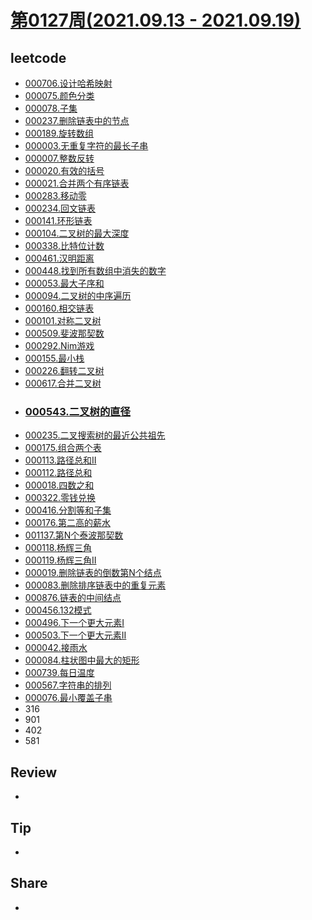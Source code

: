 # [第0127周(2021.09.13 - 2021.09.19)](https://github.com/vjudge/ARTS/blob/master/2021/第0127周.md)

## leetcode
* [000706.设计哈希映射](https://github.com/vjudge/leetcode/tree/master/000601-000800/000706.设计哈希映射)
* [000075.颜色分类](https://github.com/vjudge/leetcode/tree/master/000001-000200/000075.颜色分类)
* [000078.子集](https://github.com/vjudge/leetcode/tree/master/000001-000200/000078.子集)
* [000237.删除链表中的节点](https://github.com/vjudge/leetcode/tree/master/000201-000400/000237.删除链表中的节点)
* [000189.旋转数组](https://github.com/vjudge/leetcode/tree/master/000001-000200/000189.旋转数组)
* [000003.无重复字符的最长子串](https://github.com/vjudge/leetcode/tree/master/000001-000200/000003.无重复字符的最长子串)
* [000007.整数反转](https://github.com/vjudge/leetcode/tree/master/000001-000200/000007.整数反转)
* [000020.有效的括号](https://github.com/vjudge/leetcode/tree/master/000001-000200/000020.有效的括号)
* [000021.合并两个有序链表](https://github.com/vjudge/leetcode/tree/master/000001-000200/000021.合并两个有序链表)
* [000283.移动零](https://github.com/vjudge/leetcode/tree/master/000201-000400/000283.移动零)
* [000234.回文链表](https://github.com/vjudge/leetcode/tree/master/000201-000400/000234.回文链表)
* [000141.环形链表](https://github.com/vjudge/leetcode/tree/master/000001-000200/000141.环形链表)
* [000104.二叉树的最大深度](https://github.com/vjudge/leetcode/tree/master/000001-000200/000104.二叉树的最大深度)
* [000338.比特位计数](https://github.com/vjudge/leetcode/tree/master/000201-000400/000338.比特位计数)
* [000461.汉明距离](https://github.com/vjudge/leetcode/tree/master/000401-000600/000461.汉明距离)
* [000448.找到所有数组中消失的数字](https://github.com/vjudge/leetcode/tree/master/000401-000600/000448.找到所有数组中消失的数字)
* [000053.最大子序和](https://github.com/vjudge/leetcode/tree/master/000001-000200/000053.最大子序和)
* [000094.二叉树的中序遍历](https://github.com/vjudge/leetcode/tree/master/000001-000200/000094.二叉树的中序遍历)
* [000160.相交链表](https://github.com/vjudge/leetcode/tree/master/000001-000200/000160.相交链表)
* [000101.对称二叉树](https://github.com/vjudge/leetcode/tree/master/000001-000200/000101.对称二叉树)
* [000509.斐波那契数](https://github.com/vjudge/leetcode/tree/master/000401-000600/000509.斐波那契数)
* [000292.Nim游戏](https://github.com/vjudge/leetcode/tree/master/000201-000400/000292.Nim游戏)
* [000155.最小栈](https://github.com/vjudge/leetcode/tree/master/000001-000200/000155.最小栈)
* [000226.翻转二叉树](https://github.com/vjudge/leetcode/tree/master/000201-000400/000226.翻转二叉树)
* [000617.合并二叉树](https://github.com/vjudge/leetcode/tree/master/000601-000800/000617.合并二叉树)
* ### [000543.二叉树的直径](https://github.com/vjudge/leetcode/tree/master/000401-000600/000543.二叉树的直径)
* [000235.二叉搜索树的最近公共祖先](https://github.com/vjudge/leetcode/tree/master/000201-000400/000235.二叉搜索树的最近公共祖先)
* [000175.组合两个表](https://github.com/vjudge/leetcode/tree/master/database/000175.组合两个表)
* [000113.路径总和II](https://github.com/vjudge/leetcode/tree/master/000001-000200/000113.路径总和II)
* [000112.路径总和](https://github.com/vjudge/leetcode/tree/master/000001-000200/000112.路径总和)
* [000018.四数之和](https://github.com/vjudge/leetcode/tree/master/000001-000200/000018.四数之和)
* [000322.零钱兑换](https://github.com/vjudge/leetcode/tree/master/000201-000400/000322.零钱兑换)
* [000416.分割等和子集](https://github.com/vjudge/leetcode/tree/master/000401-000600/000416.分割等和子集)
* [000176.第二高的薪水](https://github.com/vjudge/leetcode/tree/master/database/000176.第二高的薪水)
* [001137.第N个泰波那契数](https://github.com/vjudge/leetcode/tree/master/001001-001200/001137.第N个泰波那契数)
* [000118.杨辉三角](https://github.com/vjudge/leetcode/tree/master/000001-000200/000118.杨辉三角)
* [000119.杨辉三角II](https://github.com/vjudge/leetcode/tree/master/000001-000200/000119.杨辉三角II)
* [000019.删除链表的倒数第N个结点](https://github.com/vjudge/leetcode/tree/master/000001-000200/000019.删除链表的倒数第N个结点)
* [000083.删除排序链表中的重复元素](https://github.com/vjudge/leetcode/tree/master/000001-000200/000083.删除排序链表中的重复元素)
* [000876.链表的中间结点](https://github.com/vjudge/leetcode/tree/master/000801-001000/000876.链表的中间结点)
* [000456.132模式](https://github.com/vjudge/leetcode/tree/master/000401-000600/000456.132模式)
* [000496.下一个更大元素I](https://github.com/vjudge/leetcode/tree/master/000401-000600/000496.下一个更大元素I)
* [000503.下一个更大元素II](https://github.com/vjudge/leetcode/tree/master/000401-000600/000503.下一个更大元素II)
* [000042.接雨水](https://github.com/vjudge/leetcode/tree/master/000001-000200/000042.接雨水)
* [000084.柱状图中最大的矩形](https://github.com/vjudge/leetcode/tree/master/000001-000200/000084.柱状图中最大的矩形)
* [000739.每日温度](https://github.com/vjudge/leetcode/tree/master/000601-000800/000739.每日温度)
* [000567.字符串的排列](https://github.com/vjudge/leetcode/tree/master/000401-000600/000567.字符串的排列)
* [000076.最小覆盖子串](https://github.com/vjudge/leetcode/tree/master/000001-000200/000076.最小覆盖子串)
* 316
* 901
* 402
* 581


## Review
*


## Tip
*


## Share
*
